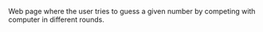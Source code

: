 Web page where the user tries to guess a given number by competing with computer in different rounds.

